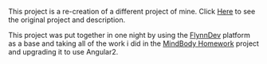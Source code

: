 This project is a re-creation of a different project of mine.  Click [Here](http://flynndev.us/project/mindbody_homework) to see the original project and description.

This project was put together in one night by using the [FlynnDev](http://flynndev.us/project/flynndev) platform as a base and taking all of the work i did in the [MindBody Homework](http://flynndev.us/project/mindbody_homework) project and upgrading it to use Angular2.